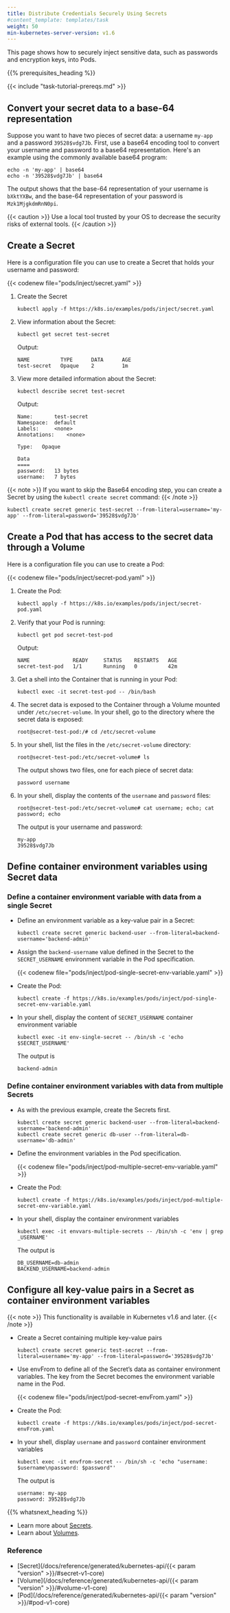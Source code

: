 ```yaml
---
title: Distribute Credentials Securely Using Secrets
#content_template: templates/task
weight: 50
min-kubernetes-server-version: v1.6
---
```


<!-- overview -->
This page shows how to securely inject sensitive data, such as passwords and
encryption keys, into Pods.


{{% prerequisites_heading %}}

{{< include "task-tutorial-prereqs.md" >}}



<!-- steps -->

## Convert your secret data to a base-64 representation

Suppose you want to have two pieces of secret data: a username `my-app` and a password
`39528$vdg7Jb`. First, use a base64 encoding tool to convert your username and password to a base64 representation. Here's an example using the commonly available base64 program:

```shell
echo -n 'my-app' | base64
echo -n '39528$vdg7Jb' | base64
```

The output shows that the base-64 representation of your username is `bXktYXBw`,
and the base-64 representation of your password is `Mzk1MjgkdmRnN0pi`.

{{< caution >}}
Use a local tool trusted by your OS to decrease the security risks of external tools.
{{< /caution >}}

## Create a Secret

Here is a configuration file you can use to create a Secret that holds your
username and password:

{{< codenew file="pods/inject/secret.yaml" >}}

1. Create the Secret

    ```shell
    kubectl apply -f https://k8s.io/examples/pods/inject/secret.yaml
    ```

1. View information about the Secret:

    ```shell
    kubectl get secret test-secret
    ```

    Output:

    ```
    NAME          TYPE      DATA      AGE
    test-secret   Opaque    2         1m
    ```

1. View more detailed information about the Secret:

    ```shell
    kubectl describe secret test-secret
    ```

    Output:

    ```
    Name:       test-secret
    Namespace:  default
    Labels:     <none>
    Annotations:    <none>

    Type:   Opaque

    Data
    ====
    password:   13 bytes
    username:   7 bytes
    ```

{{< note >}}
If you want to skip the Base64 encoding step, you can create a Secret
by using the `kubectl create secret` command:
{{< /note >}}

```shell
kubectl create secret generic test-secret --from-literal=username='my-app' --from-literal=password='39528$vdg7Jb'
```

## Create a Pod that has access to the secret data through a Volume

Here is a configuration file you can use to create a Pod:

{{< codenew file="pods/inject/secret-pod.yaml" >}}

1. Create the Pod:

    ```shell
    kubectl apply -f https://k8s.io/examples/pods/inject/secret-pod.yaml
    ```

1. Verify that your Pod is running:

    ```shell
    kubectl get pod secret-test-pod
    ```

    Output:
    ```shell
    NAME              READY     STATUS    RESTARTS   AGE
    secret-test-pod   1/1       Running   0          42m
    ```

1. Get a shell into the Container that is running in your Pod:
    ```shell
    kubectl exec -it secret-test-pod -- /bin/bash
    ```

1. The secret data is exposed to the Container through a Volume mounted under
`/etc/secret-volume`. In your shell, go to the directory where the secret data
is exposed:
    ```shell
    root@secret-test-pod:/# cd /etc/secret-volume
    ```

1. In your shell, list the files in the `/etc/secret-volume` directory:
    ```shell
    root@secret-test-pod:/etc/secret-volume# ls
    ```
    The output shows two files, one for each piece of secret data:
    ```shell
    password username
    ```

1. In your shell, display the contents of the `username` and `password` files:
    ```shell
    root@secret-test-pod:/etc/secret-volume# cat username; echo; cat password; echo
    ```
    The output is your username and password:
    ```shell
    my-app
    39528$vdg7Jb
    ```

## Define container environment variables using Secret data

### Define a container environment variable with data from a single Secret

*  Define an environment variable as a key-value pair in a Secret:

   ```shell
   kubectl create secret generic backend-user --from-literal=backend-username='backend-admin'
   ```

*  Assign the `backend-username` value defined in the Secret to the `SECRET_USERNAME` environment variable in the Pod specification.

   {{< codenew file="pods/inject/pod-single-secret-env-variable.yaml" >}}

*  Create the Pod:

   ```shell
   kubectl create -f https://k8s.io/examples/pods/inject/pod-single-secret-env-variable.yaml
   ```

*  In your shell, display the content of `SECRET_USERNAME` container environment variable

   ```shell
   kubectl exec -it env-single-secret -- /bin/sh -c 'echo $SECRET_USERNAME'
   ```

   The output is
    ```shell
    backend-admin
    ```

### Define container environment variables with data from multiple Secrets

*  As with the previous example, create the Secrets first.

   ```shell
   kubectl create secret generic backend-user --from-literal=backend-username='backend-admin'
   kubectl create secret generic db-user --from-literal=db-username='db-admin'
   ```

*  Define the environment variables in the Pod specification.

   {{< codenew file="pods/inject/pod-multiple-secret-env-variable.yaml" >}}

*  Create the Pod:

   ```shell
   kubectl create -f https://k8s.io/examples/pods/inject/pod-multiple-secret-env-variable.yaml
   ```

*  In your shell, display the container environment variables

   ```shell
   kubectl exec -it envvars-multiple-secrets -- /bin/sh -c 'env | grep _USERNAME'
   ```
   The output is
   ```shell
   DB_USERNAME=db-admin
   BACKEND_USERNAME=backend-admin
   ```


## Configure all key-value pairs in a Secret as container environment variables

{{< note >}}
This functionality is available in Kubernetes v1.6 and later.
{{< /note >}}

*  Create a Secret containing multiple key-value pairs

   ```shell
   kubectl create secret generic test-secret --from-literal=username='my-app' --from-literal=password='39528$vdg7Jb'
   ```

*  Use envFrom to define all of the Secret’s data as container environment variables. The key from the Secret becomes the environment variable name in the Pod.

    {{< codenew file="pods/inject/pod-secret-envFrom.yaml" >}}

*  Create the Pod:

   ```shell
   kubectl create -f https://k8s.io/examples/pods/inject/pod-secret-envFrom.yaml
   ```

* In your shell, display `username` and `password` container environment variables

  ````shell
  kubectl exec -it envfrom-secret -- /bin/sh -c 'echo "username: $username\npassword: $password"'
  ````

  The output is
  ````shell
  username: my-app
  password: 39528$vdg7Jb
  ````

{{% whatsnext_heading %}}

* Learn more about [Secrets](/docs/concepts/configuration/secret/).
* Learn about [Volumes](/docs/concepts/storage/volumes/).

### Reference

* [Secret](/docs/reference/generated/kubernetes-api/{{< param "version" >}}/#secret-v1-core)
* [Volume](/docs/reference/generated/kubernetes-api/{{< param "version" >}}/#volume-v1-core)
* [Pod](/docs/reference/generated/kubernetes-api/{{< param "version" >}}/#pod-v1-core)



